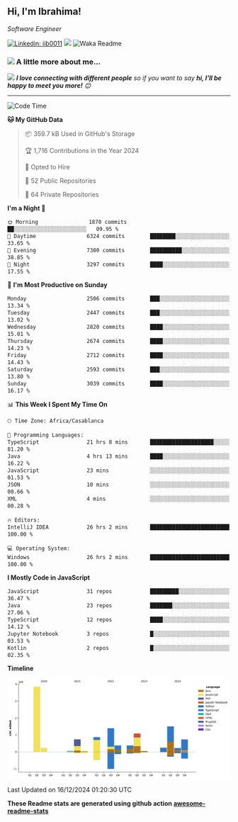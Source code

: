 <h2>Hi, I'm Ibrahima! </h2>
<p><em>Software Engineer 
</em></p>


[![Linkedin: iib0011](https://img.shields.io/badge/-iib0011-blue?style=flat-square&logo=Linkedin&logoColor=white&link=https://www.linkedin.com/in/iib0011/)](https://www.linkedin.com/in/iib0011/)
![](https://visitor-badge.glitch.me/badge?page_id=iib0011)
![Waka Readme](https://github.com/iib0011/iib0011/workflows/Waka%20Readme/badge.svg)


### <img src="https://media.giphy.com/media/VgCDAzcKvsR6OM0uWg/giphy.gif" width="50"> A little more about me...  


<img src="https://media.giphy.com/media/LnQjpWaON8nhr21vNW/giphy.gif" width="60"> <em><b>I love connecting with different people</b> so if you want to say <b>hi, I'll be happy to meet you more!</b> 😊</em>

---
<!--START_SECTION:waka-->
![Code Time](http://img.shields.io/badge/Code%20Time-4%2C125%20hrs-blue)

**🐱 My GitHub Data** 

> 📦 359.7 kB Used in GitHub's Storage 
 > 
> 🏆 1,716 Contributions in the Year 2024
 > 
> 💼 Opted to Hire
 > 
> 📜 52 Public Repositories 
 > 
> 🔑 64 Private Repositories 
 > 
**I'm a Night 🦉** 

```text
🌞 Morning                1870 commits        ██░░░░░░░░░░░░░░░░░░░░░░░   09.95 % 
🌆 Daytime                6324 commits        ████████░░░░░░░░░░░░░░░░░   33.65 % 
🌃 Evening                7300 commits        ██████████░░░░░░░░░░░░░░░   38.85 % 
🌙 Night                  3297 commits        ████░░░░░░░░░░░░░░░░░░░░░   17.55 % 
```
📅 **I'm Most Productive on Sunday** 

```text
Monday                   2506 commits        ███░░░░░░░░░░░░░░░░░░░░░░   13.34 % 
Tuesday                  2447 commits        ███░░░░░░░░░░░░░░░░░░░░░░   13.02 % 
Wednesday                2820 commits        ████░░░░░░░░░░░░░░░░░░░░░   15.01 % 
Thursday                 2674 commits        ████░░░░░░░░░░░░░░░░░░░░░   14.23 % 
Friday                   2712 commits        ████░░░░░░░░░░░░░░░░░░░░░   14.43 % 
Saturday                 2593 commits        ███░░░░░░░░░░░░░░░░░░░░░░   13.80 % 
Sunday                   3039 commits        ████░░░░░░░░░░░░░░░░░░░░░   16.17 % 
```


📊 **This Week I Spent My Time On** 

```text
🕑︎ Time Zone: Africa/Casablanca

💬 Programming Languages: 
TypeScript               21 hrs 8 mins       ████████████████████░░░░░   81.20 % 
Java                     4 hrs 13 mins       ████░░░░░░░░░░░░░░░░░░░░░   16.22 % 
JavaScript               23 mins             ░░░░░░░░░░░░░░░░░░░░░░░░░   01.53 % 
JSON                     10 mins             ░░░░░░░░░░░░░░░░░░░░░░░░░   00.66 % 
XML                      4 mins              ░░░░░░░░░░░░░░░░░░░░░░░░░   00.28 % 

🔥 Editors: 
IntelliJ IDEA            26 hrs 2 mins       █████████████████████████   100.00 % 

💻 Operating System: 
Windows                  26 hrs 2 mins       █████████████████████████   100.00 % 
```

**I Mostly Code in JavaScript** 

```text
JavaScript               31 repos            █████████░░░░░░░░░░░░░░░░   36.47 % 
Java                     23 repos            ███████░░░░░░░░░░░░░░░░░░   27.06 % 
TypeScript               12 repos            ████░░░░░░░░░░░░░░░░░░░░░   14.12 % 
Jupyter Notebook         3 repos             █░░░░░░░░░░░░░░░░░░░░░░░░   03.53 % 
Kotlin                   2 repos             █░░░░░░░░░░░░░░░░░░░░░░░░   02.35 % 
```



**Timeline**

![Lines of Code chart](https://raw.githubusercontent.com/iib0011/iib0011/master/assets/bar_graph.png)


 Last Updated on 16/12/2024 01:20:30 UTC
<!--END_SECTION:waka-->

**These Readme stats are generated using github action [awesome-readme-stats](https://github.com/iib0011/waka-readme-stats)**
